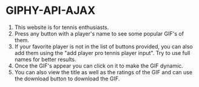 # GIPHY-API-AJAX
1. This website is for tennis enthusiasts.
2. Press any button with a player's name to see some popular GIF's of them.
3. If your favorite player is not in the list of buttons provided, you can also add them using the "add player pro tennis player input". Try to use full names for better results.
4. Once the GIF's appear you can click on it to make the GIF dynamic.
5. You can also view the title as well as the ratings of the GIF and can use the download button to download the GIF.

